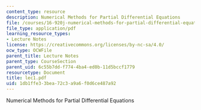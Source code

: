 ```yaml
---
content_type: resource
description: Numerical Methods for Partial Differential Equations
file: /courses/16-920j-numerical-methods-for-partial-differential-equations-sma-5212-spring-2003/1db1ffe33bea72c3a9a6f0d6ce487a92_lec1.pdf
file_type: application/pdf
learning_resource_types:
- Lecture Notes
license: https://creativecommons.org/licenses/by-nc-sa/4.0/
ocw_type: OCWFile
parent_title: Lecture Notes
parent_type: CourseSection
parent_uid: 6c55b7dd-f774-4ba4-ed0b-11d5bccf1779
resourcetype: Document
title: lec1.pdf
uid: 1db1ffe3-3bea-72c3-a9a6-f0d6ce487a92
---
```

Numerical Methods for Partial Differential Equations